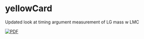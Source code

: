 # yellowCard
Updated look at timing argument measurement of LG mass w LMC 


[![PDF](https://img.shields.io/badge/latex-PDF-blueviolet.svg?style=flat)](https://github.com/katiechambe/yellowcard/blob/gh-pages/yellowcard_draft.pdf)
